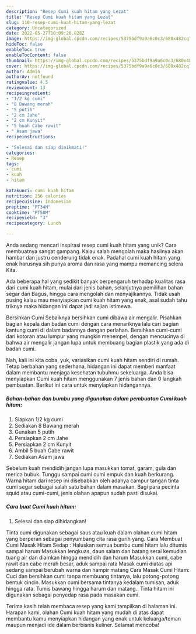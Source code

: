 ```yaml
---
description: "Resep Cumi kuah hitam yang Lezat"
title: "Resep Cumi kuah hitam yang Lezat"
slug: 110-resep-cumi-kuah-hitam-yang-lezat
category: Uncategorized
date: 2022-05-27T10:09:26.828Z
image: https://img-global.cpcdn.com/recipes/5375bdf9a9a6c0c3/680x482cq70/cumi-kuah-hitam-foto-resep-utama.jpg
hideToc: false
enableToc: true
enableTocContent: false
thumbnail: https://img-global.cpcdn.com/recipes/5375bdf9a9a6c0c3/680x482cq70/cumi-kuah-hitam-foto-resep-utama.jpg
cover: https://img-global.cpcdn.com/recipes/5375bdf9a9a6c0c3/680x482cq70/cumi-kuah-hitam-foto-resep-utama.jpg
author: Admin
authorAv: notfound
ratingvalue: 4.5
reviewcount: 13
recipeingredient:
- "1/2 kg cumi"
- "8 Bawang merah"
- "5 putih"
- "2 cm Jahe"
- "2 cm Kunyit"
- "5 buah Cabe rawit"
- " Asam jawa"
recipeinstructions:

- "Selesai dan siap dinikmati!"
categories:
- Resep
tags:
- cumi
- kuah
- hitam

katakunci: cumi kuah hitam 
nutrition: 256 calories
recipecuisine: Indonesian
preptime: "PT34M"
cooktime: "PT50M"
recipeyield: "3"
recipecategory: Lunch

---
```





Anda sedang mencari inspirasi resep cumi kuah hitam yang unik? Cara membuatnya sangat gampang. Kalau salah mengolah maka hasilnya akan hambar dan justru cenderung tidak enak. Padahal cumi kuah hitam yang enak harusnya sih punya aroma dan rasa yang mampu memancing selera Kita.





Ada beberapa hal yang sedikit banyak berpengaruh terhadap kualitas rasa dari cumi kuah hitam, mulai dari jenis bahan, selanjutnya pemilihan bahan segar dan Bagus, hingga cara mengolah dan menyajikannya. Tidak usah pusing kalau mau menyiapkan cumi kuah hitam yang enak,      asal sudah tahu triknya maka hidangan ini dapat jadi sajian istimewa.














Bersihkan Cumi Sebaiknya bersihkan cumi dibawa air mengalir. Pisahkan bagian kepala dan badan cumi dengan cara menariknya lalu cari bagian kantung cumi di dalam badannya dengan perlahan. Bersihkan cumi-cumi dari kotoran atau lumpur yang mungkin menempel, dengan mencucinya di bahwa air mengalir jangan lupa untuk membuang bagian plastik yang ada di badan cumi.






Nah, kali ini kita coba, yuk, variasikan cumi kuah hitam sendiri di rumah. Tetap berbahan yang sederhana, hidangan ini dapat memberi manfaat dalam membantu menjaga kesehatan tubuhmu sekeluarga. Anda bisa menyiapkan Cumi kuah hitam menggunakan 7 jenis bahan dan 0 langkah pembuatan. Berikut ini cara untuk menyiapkan hidangannya.

<!--inarticleads1-->

##### Bahan-bahan dan bumbu yang digunakan dalam pembuatan Cumi kuah hitam:

1. Siapkan 1/2 kg cumi
1. Sediakan 8 Bawang merah
1. Gunakan 5 putih
1. Persiapkan 2 cm Jahe
1. Persiapkan 2 cm Kunyit
1. Ambil 5 buah Cabe rawit
1. Sediakan  Asam jawa


Sebelum kuah mendidih jangan lupa masukkan tomat, garam, gula dan merica bubuk. Tunggu sampai cumi cumi empuk dan kuah berkurang. Warna hitam dari resep ini disebabkan oleh adanya campur tangan tinta cumi segar sebagai salah satu bahan dalam masakan. Bagi para pecinta squid atau cumi-cumi, jenis olahan apapun sudah pasti disukai. 

<!--inarticleads2-->

##### Cara buat Cumi kuah hitam:


1. Selesai dan siap dihidangkan!

Tinta cumi digunakan sebagai saus atau kuah dalam olahan cumi hitam yang berperan sebagai penyumbang cita rasa gurih yang. Cara Membuat Cumi Masak Hitam Sedap : Haluskan semua bumbu cumi hitam lalu ditumis sampai harum Masukkan lengkuas, daun salam dan batang serai kemudian tuang air dan diamkan hingga mendidih dan harum Masukkan cumi, cabe rawit dan cabe merah besar, aduk sampai rata Masak cumi diatas api sedang sampai berubah warna dan hampir matang Cara Masak Cumi Hitam: Cuci dan bersihkan cumi tanpa membuang tintanya, lalu potong-potong bentuk cincin. Masukkan cumi bersama tintanya kedalam tumisan, aduk hingga rata. Tumis bawang hingga harum dan matang.. Tinta hitam ini digunakan sebagai penyedap rasa pada masakan cumi. 

Terima kasih telah membaca resep yang kami tampilkan di halaman ini. Harapan kami, olahan Cumi kuah hitam yang mudah di atas dapat membantu kamu menyiapkan hidangan yang enak untuk keluarga/teman maupun menjadi ide dalam berbisnis kuliner. Selamat mencoba!

